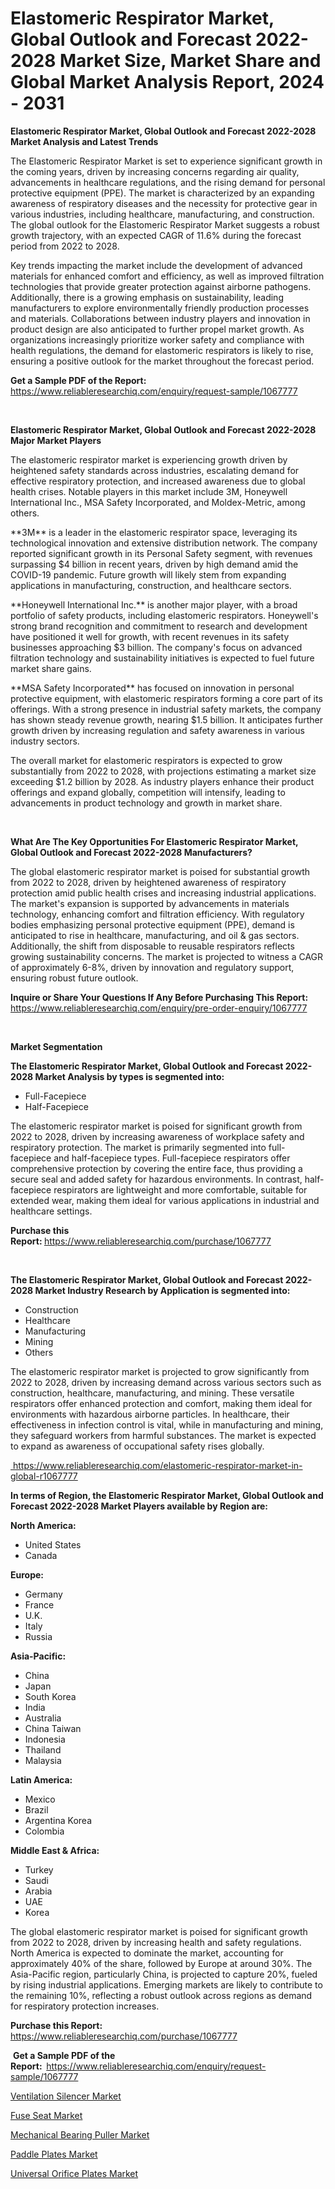 <p><h1>Elastomeric Respirator Market, Global Outlook and Forecast 2022-2028 Market Size, Market Share and Global Market Analysis Report, 2024 - 2031</h1></p><p><strong>Elastomeric Respirator Market, Global Outlook and Forecast 2022-2028 Market Analysis and Latest Trends</strong></p>
<p><p>The Elastomeric Respirator Market is set to experience significant growth in the coming years, driven by increasing concerns regarding air quality, advancements in healthcare regulations, and the rising demand for personal protective equipment (PPE). The market is characterized by an expanding awareness of respiratory diseases and the necessity for protective gear in various industries, including healthcare, manufacturing, and construction. The global outlook for the Elastomeric Respirator Market suggests a robust growth trajectory, with an expected CAGR of 11.6% during the forecast period from 2022 to 2028. </p><p>Key trends impacting the market include the development of advanced materials for enhanced comfort and efficiency, as well as improved filtration technologies that provide greater protection against airborne pathogens. Additionally, there is a growing emphasis on sustainability, leading manufacturers to explore environmentally friendly production processes and materials. Collaborations between industry players and innovation in product design are also anticipated to further propel market growth. As organizations increasingly prioritize worker safety and compliance with health regulations, the demand for elastomeric respirators is likely to rise, ensuring a positive outlook for the market throughout the forecast period.</p></p>
<p><strong>Get a Sample PDF of the Report:&nbsp;</strong> <a href="https://www.reliableresearchiq.com/enquiry/request-sample/1067777?utm_campaign=100&utm_medium=2&utm_source=Github&utm_content=ia&utm_term=17112024&utm_id=elastomeric-respirator-market-global-outlook-and-forecast-2022-2028">https://www.reliableresearchiq.com/enquiry/request-sample/1067777</a></p>
<p>&nbsp;</p>
<p><strong>Elastomeric Respirator Market, Global Outlook and Forecast 2022-2028 Major Market Players</strong></p>
<p><p>The elastomeric respirator market is experiencing growth driven by heightened safety standards across industries, escalating demand for effective respiratory protection, and increased awareness due to global health crises. Notable players in this market include 3M, Honeywell International Inc., MSA Safety Incorporated, and Moldex-Metric, among others.</p><p>**3M** is a leader in the elastomeric respirator space, leveraging its technological innovation and extensive distribution network. The company reported significant growth in its Personal Safety segment, with revenues surpassing $4 billion in recent years, driven by high demand amid the COVID-19 pandemic. Future growth will likely stem from expanding applications in manufacturing, construction, and healthcare sectors.</p><p>**Honeywell International Inc.** is another major player, with a broad portfolio of safety products, including elastomeric respirators. Honeywell's strong brand recognition and commitment to research and development have positioned it well for growth, with recent revenues in its safety businesses approaching $3 billion. The company's focus on advanced filtration technology and sustainability initiatives is expected to fuel future market share gains.</p><p>**MSA Safety Incorporated** has focused on innovation in personal protective equipment, with elastomeric respirators forming a core part of its offerings. With a strong presence in industrial safety markets, the company has shown steady revenue growth, nearing $1.5 billion. It anticipates further growth driven by increasing regulation and safety awareness in various industry sectors.</p><p>The overall market for elastomeric respirators is expected to grow substantially from 2022 to 2028, with projections estimating a market size exceeding $1.2 billion by 2028. As industry players enhance their product offerings and expand globally, competition will intensify, leading to advancements in product technology and growth in market share.</p></p>
<p>&nbsp;</p>
<p><strong>What Are The Key Opportunities For Elastomeric Respirator Market, Global Outlook and Forecast 2022-2028 Manufacturers?</strong></p>
<p><p>The global elastomeric respirator market is poised for substantial growth from 2022 to 2028, driven by heightened awareness of respiratory protection amid public health crises and increasing industrial applications. The market's expansion is supported by advancements in materials technology, enhancing comfort and filtration efficiency. With regulatory bodies emphasizing personal protective equipment (PPE), demand is anticipated to rise in healthcare, manufacturing, and oil & gas sectors. Additionally, the shift from disposable to reusable respirators reflects growing sustainability concerns. The market is projected to witness a CAGR of approximately 6-8%, driven by innovation and regulatory support, ensuring robust future outlook.</p></p>
<p><strong>Inquire or Share Your Questions If Any Before Purchasing This Report:</strong> <a href="https://www.reliableresearchiq.com/enquiry/pre-order-enquiry/1067777?utm_campaign=100&utm_medium=2&utm_source=Github&utm_content=ia&utm_term=17112024&utm_id=elastomeric-respirator-market-global-outlook-and-forecast-2022-2028">https://www.reliableresearchiq.com/enquiry/pre-order-enquiry/1067777</a></p>
<p>&nbsp;</p>
<p><strong>Market Segmentation</strong></p>
<p><strong>The Elastomeric Respirator Market, Global Outlook and Forecast 2022-2028 Market Analysis by types is segmented into:</strong></p>
<p><ul><li>Full-Facepiece</li><li>Half-Facepiece</li></ul></p>
<p><p>The elastomeric respirator market is poised for significant growth from 2022 to 2028, driven by increasing awareness of workplace safety and respiratory protection. The market is primarily segmented into full-facepiece and half-facepiece types. Full-facepiece respirators offer comprehensive protection by covering the entire face, thus providing a secure seal and added safety for hazardous environments. In contrast, half-facepiece respirators are lightweight and more comfortable, suitable for extended wear, making them ideal for various applications in industrial and healthcare settings.</p></p>
<p><strong>Purchase this Report:&nbsp;</strong><a href="https://www.reliableresearchiq.com/purchase/1067777?utm_campaign=100&utm_medium=2&utm_source=Github&utm_content=ia&utm_term=17112024&utm_id=elastomeric-respirator-market-global-outlook-and-forecast-2022-2028">https://www.reliableresearchiq.com/purchase/1067777</a></p>
<p>&nbsp;</p>
<p><strong>The Elastomeric Respirator Market, Global Outlook and Forecast 2022-2028 Market Industry Research by Application is segmented into:</strong></p>
<p><ul><li>Construction</li><li>Healthcare</li><li>Manufacturing</li><li>Mining</li><li>Others</li></ul></p>
<p><p>The elastomeric respirator market is projected to grow significantly from 2022 to 2028, driven by increasing demand across various sectors such as construction, healthcare, manufacturing, and mining. These versatile respirators offer enhanced protection and comfort, making them ideal for environments with hazardous airborne particles. In healthcare, their effectiveness in infection control is vital, while in manufacturing and mining, they safeguard workers from harmful substances. The market is expected to expand as awareness of occupational safety rises globally.</p></p>
<p><a href="https://www.reliableresearchiq.com/elastomeric-respirator-market-in-global-r1067777?utm_campaign=100&utm_medium=2&utm_source=Github&utm_content=ia&utm_term=17112024&utm_id=elastomeric-respirator-market-global-outlook-and-forecast-2022-2028">&nbsp;https://www.reliableresearchiq.com/elastomeric-respirator-market-in-global-r1067777</a></p>
<p><strong>In terms of Region, the Elastomeric Respirator Market, Global Outlook and Forecast 2022-2028 Market Players available by Region are:</strong></p>
<p>
    <p> <strong> North America: </strong>
        <ul>
            <li>United States</li>
            <li>Canada</li>
        </ul>
        </p> 
    <p> <strong> Europe: </strong>
        <ul>
            <li>Germany</li>
            <li>France</li>
            <li>U.K.</li>
            <li>Italy</li>
            <li>Russia</li>
        </ul>
        </p> 
    <p> <strong> Asia-Pacific: </strong>
        <ul>
            <li>China</li>
            <li>Japan</li>
            <li>South Korea</li>
            <li>India</li>
            <li>Australia</li>
            <li>China Taiwan</li>
            <li>Indonesia</li>
            <li>Thailand</li>
            <li>Malaysia</li>
        </ul>
        </p> 
    <p> <strong> Latin America: </strong>
        <ul>
            <li>Mexico</li>
            <li>Brazil</li>
            <li>Argentina Korea</li>
            <li>Colombia</li>
        </ul>
        </p> 
    <p> <strong> Middle East & Africa: </strong>
        <ul>
            <li>Turkey</li>
            <li>Saudi</li>
            <li>Arabia</li>
            <li>UAE</li>
            <li>Korea</li>
        </ul>
    </p>
    </p>
<p><p>The global elastomeric respirator market is poised for significant growth from 2022 to 2028, driven by increasing health and safety regulations. North America is expected to dominate the market, accounting for approximately 40% of the share, followed by Europe at around 30%. The Asia-Pacific region, particularly China, is projected to capture 20%, fueled by rising industrial applications. Emerging markets are likely to contribute to the remaining 10%, reflecting a robust outlook across regions as demand for respiratory protection increases.</p></p>
<p><strong>Purchase this Report: </strong><a href="https://www.reliableresearchiq.com/purchase/1067777?utm_campaign=100&utm_medium=2&utm_source=Github&utm_content=ia&utm_term=17112024&utm_id=elastomeric-respirator-market-global-outlook-and-forecast-2022-2028">https://www.reliableresearchiq.com/purchase/1067777</a></p>
<p>&nbsp;<strong>Get a Sample PDF of the Report:&nbsp;&nbsp;</strong><a href="https://www.reliableresearchiq.com/enquiry/request-sample/1067777?utm_campaign=100&utm_medium=2&utm_source=Github&utm_content=ia&utm_term=17112024&utm_id=elastomeric-respirator-market-global-outlook-and-forecast-2022-2028">https://www.reliableresearchiq.com/enquiry/request-sample/1067777</a></p>
<p><strong></strong></p>
<p><p><a href="https://www.linkedin.com/pulse/key-drivers-ventilation-silencer-market-trends-future-outlook-sj7jc?utm_campaign=100&utm_medium=2&utm_source=Github&utm_content=ia&utm_term=17112024&utm_id=elastomeric-respirator-market-global-outlook-and-forecast-2022-2028">Ventilation Silencer Market</a></p><p><a href="https://www.linkedin.com/pulse/strategic-roadmap-global-fuse-seat-market-insights-opportunities-ygqbc?utm_campaign=100&utm_medium=2&utm_source=Github&utm_content=ia&utm_term=17112024&utm_id=elastomeric-respirator-market-global-outlook-and-forecast-2022-2028">Fuse Seat Market</a></p><p><a href="https://www.linkedin.com/pulse/mechanical-bearing-puller-momentum-charting-65-cagr-path-2024-2031-mlw5e?utm_campaign=100&utm_medium=2&utm_source=Github&utm_content=ia&utm_term=17112024&utm_id=elastomeric-respirator-market-global-outlook-and-forecast-2022-2028">Mechanical Bearing Puller Market</a></p><p><a href="https://issuu.com/reportprime-2/docs/paddle-plates-market-size-2030.pptx_31852c595e6e82?utm_campaign=100&utm_medium=2&utm_source=Github&utm_content=ia&utm_term=17112024&utm_id=elastomeric-respirator-market-global-outlook-and-forecast-2022-2028">Paddle Plates Market</a></p><p><a href="https://issuu.com/reportprime-2/docs/universal-orifice-plates-market-siz_72ace982af3d3f?utm_campaign=100&utm_medium=2&utm_source=Github&utm_content=ia&utm_term=17112024&utm_id=elastomeric-respirator-market-global-outlook-and-forecast-2022-2028">Universal Orifice Plates Market</a></p></p>